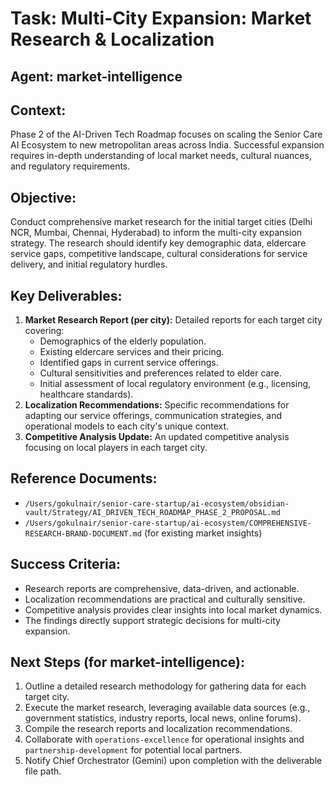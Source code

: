 # Task: Multi-City Expansion: Market Research & Localization

## Agent: market-intelligence

## Context:
Phase 2 of the AI-Driven Tech Roadmap focuses on scaling the Senior Care AI Ecosystem to new metropolitan areas across India. Successful expansion requires in-depth understanding of local market needs, cultural nuances, and regulatory requirements.

## Objective:
Conduct comprehensive market research for the initial target cities (Delhi NCR, Mumbai, Chennai, Hyderabad) to inform the multi-city expansion strategy. The research should identify key demographic data, eldercare service gaps, competitive landscape, cultural considerations for service delivery, and initial regulatory hurdles.

## Key Deliverables:
1.  **Market Research Report (per city):** Detailed reports for each target city covering:
    *   Demographics of the elderly population.
    *   Existing eldercare services and their pricing.
    *   Identified gaps in current service offerings.
    *   Cultural sensitivities and preferences related to elder care.
    *   Initial assessment of local regulatory environment (e.g., licensing, healthcare standards).
2.  **Localization Recommendations:** Specific recommendations for adapting our service offerings, communication strategies, and operational models to each city's unique context.
3.  **Competitive Analysis Update:** An updated competitive analysis focusing on local players in each target city.

## Reference Documents:
*   `/Users/gokulnair/senior-care-startup/ai-ecosystem/obsidian-vault/Strategy/AI_DRIVEN_TECH_ROADMAP_PHASE_2_PROPOSAL.md`
*   `/Users/gokulnair/senior-care-startup/ai-ecosystem/COMPREHENSIVE-RESEARCH-BRAND-DOCUMENT.md` (for existing market insights)

## Success Criteria:
*   Research reports are comprehensive, data-driven, and actionable.
*   Localization recommendations are practical and culturally sensitive.
*   Competitive analysis provides clear insights into local market dynamics.
*   The findings directly support strategic decisions for multi-city expansion.

## Next Steps (for market-intelligence):
1.  Outline a detailed research methodology for gathering data for each target city.
2.  Execute the market research, leveraging available data sources (e.g., government statistics, industry reports, local news, online forums).
3.  Compile the research reports and localization recommendations.
4.  Collaborate with `operations-excellence` for operational insights and `partnership-development` for potential local partners.
5.  Notify Chief Orchestrator (Gemini) upon completion with the deliverable file path.
